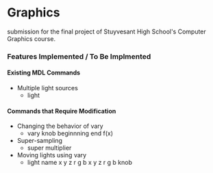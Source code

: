 # Graphics
submission for the final project of Stuyvesant High School's Computer Graphics course.

### Features Implemented / To Be Implmented
#### Existing MDL Commands
- Multiple light sources
  - light
#### Commands that Require Modification
- Changing the behavior of vary
  - vary knob beginnning end f(x)
- Super-sampling
  - super multiplier
- Moving lights using vary
  - light name x y z r g b x y z r g b knob
